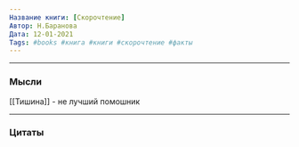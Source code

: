 ```yaml
---
Название книги: [Скорочтение]
Автор: Н.Баранова
Дата: 12-01-2021
Tags: #books #книга #книги #скорочтение #факты
---
```

___
### Мысли
[[Тишина]] - не лучший помошник
___
### Цитаты